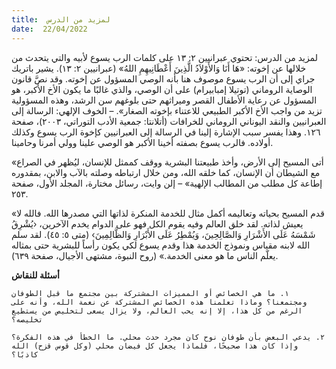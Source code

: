 ```yaml
---
title:  لمزيد من الدرس
date:  22/04/2022
---
```


لمزيد من الدرس: تحتوي عبرانيين ٢: ١٣ على كلمات الرب يسوع لأبيه والتي يتحدث من خلالها عن إخوته: «هَا أَنَا وَالأَوْلاَدُ الَّذِينَ أَعْطَانِيهِمِ اللهُ» (عبرانيين ٢: ١٣). يشير باتريك جراي إلى أن الرب يسوع موصوف هنا بأنه الوصي المسؤول عن إخوته. وقد نصَّ قانون الوصاية الروماني (توتيلا إمبابيرام) على أن الوصي، والذي غالبًا ما يكون الأخ الأكبر، هو المسؤول عن رعاية الأطفال القصر وميراثهم حتى بلوغهم سن الرشد، وهذه المسؤولية تزيد من واجب الأخ الأكبر الطبيعي للاعتناء بإخوته الصغار».  – الخوف الإلهي: الرسالة إلى العبرانيين والنقد اليوناني الروماني للخرافات (أتلانتا: جمعية الأدب التوراتي، ٢٠٠٣)، صفحة ١٢٦. وهذا يفسر سبب الإشارة إلينا في الرسالة إلى العبرانيين كإخوة الرب يسوع وكذلك أولاده. فالرب يسوع بصفته أخينا الأكبر هو الوصي علينا وولي أمرنا وحامينا.

«أتى المسيح إلى الأرض، وأخذ طبيعتنا البشرية ووقف كممثل للإنسان، ليُظهر في الصراع مع الشيطان أن الإنسان، كما خلقه الله، ومن خلال ارتباطه وصلته بالآب والابن، بمقدوره إطاعة كل مطلب من المطالب الإلهية» – إلن وايت، رسائل مختارة، المجلد الأول، صفحة ٢٥٣.

«قدم المسيح بحياته وتعاليمه أكمل مثال للخدمة المنكرة لذاتها التي مصدرها الله. فالله لا يعيش لذاته. لقد خلق العالم وفيه يقوم الكل فهو على الدوام يخدم الآخرين، ‹يُشْرِقُ شَمْسَهُ عَلَى الأَشْرَارِ وَالصَّالِحِينَ، وَيُمْطِرُ عَلَى الأَبْرَارِ وَالظَّالِمِينَ› (متى ٥: ٤٥). لقد سلم الله لابنه مقياس ونموذج الخدمة هذا وقدم يسوع لكي يكون رأساً للبشرية حتى بمثاله يعلّم الناس ما هو معنى الخدمة.» (روح النبوة، مشتهى الأجيال، صفحة ٦٣٩).

**أسئلة للنقاش**

`١. ما هي الخصائص أو المميزات المشتركة بين مجتمع ما قبل الطوفان ومجتمعنا؟ وماذا تعلمنا هذه الخصائص المشتركة عن نعمة الله، وأنه على الرغم من كل هذا، إلا إنه يحب العالم، ولا يزال يسعى لتخليص من يستطيع تخليصه؟`

`٢. يدعي البعض بأن طوفان نوح كان مجرد حدث محلي. ما الخطأ في هذه الفكرة؟ وإذا كان هذا صحيحًا، فلماذا يجعل كل فيضان محلي (وكل قوس قزح) الله كاذبًا؟`